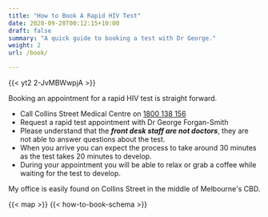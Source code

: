 ```yaml
---
title: "How to Book A Rapid HIV Test"
date: 2020-09-28T00:12:15+10:00
draft: false
summary: "A quick guide to booking a test with Dr George."
weight: 2
url: /book/

---
```

{{< yt2 2-JvMBWwpjA >}}

Booking an appointment for a rapid HIV test is straight forward.

* Call Collins Street Medical Centre on [1800 138 156](tel:+611800138156)
* Request a rapid test appointment with Dr George Forgan-Smith
* Please understand that the ***front desk staff are not doctors***, they are not able to answer questions about the test.
* When you arrive you can expect the process to take around 30 minutes as the test takes 20 minutes to develop.
* During your appointment you will be able to relax or grab a coffee while waiting for the test to develop.

My office is easily found on Collins Street in the middle of Melbourne's CBD.

{{< map >}}
{{< how-to-book-schema >}}
